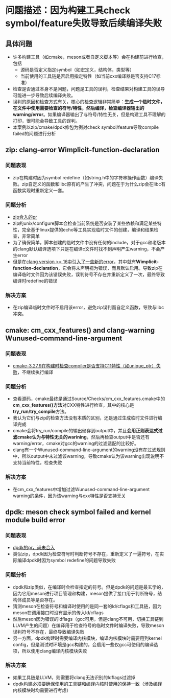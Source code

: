 # 问题描述：因为构建工具check symbol/feature失败导致后续编译失败


## 具体问题
- 许多构建工具（如cmake，meson或者自定义脚本等）会在构建前进行检查，包括
  - 源码是否定义指定symbol（如宏定义，结构体，类型等）
  - 当前使用的工具链是否启用指定特性（如当前cxx编译器是否支持C17标准）
- 检查是否通过本身不是问题，问题是工具的误判，检查结果对构建工具的误导可能进一步导致后续编译失败。
- 误判的原因和检查方式有关，核心的检查逻辑非常简单：**生成一个临时文件，在文件中使用需要检查的符号/特性，然后编译，检查编译器输出的warning/error**。如果编译器输出了与符号/特性无关，但是构建工具不理解的打印，很可能会导致工具的误判。
- 本案例以zip/cmake/dpdk修包为例对check symbol/feature导致compile failed的问题进行分析

## zip: clang-error Wimplicit-function-declaration
### 问题表现
- zip在构建时因为symbol redefine（如string.h中的字符串操作函数）编译失败。zip自定义的函数和libc原有的产生了冲突，问题在于为什么zip会在libc有函数实现时重新定义一套。
### 问题分析
- [zip合入的pr](https://gitee.com/src-openeuler/zip/pulls/33)
- zip的unix/configure脚本会检查当前系统是否安装了某些依赖和满足某些特性，完全基于linux提供的echo等工具实现临时文件的创建，编译和结果检查，非常简单
- 为了确保简单，脚本创建的临时文件中没有任何的include，对于gcc和老版本的clang默认编译选项下只是在编译c文件时找不到声明产生warning，不会产生error
- 但是在[clang version >= 16中引入了一些新的error](https://www.redhat.com/en/blog/new-warnings-and-errors-clang-16)，其中就有**Wimplicit-function-declaration**，它会将未声明视为错误，而且默认启用。导致zip在编译临时文件因为该错误失败，误判符号不存在并重新定义了一次，最终导致编译时redefine的错误
### 解决方案
- 在zip编译临时文件时不启用该error，避免zip误判而自定义函数，导致与libc冲突。

## cmake: cm_cxx_features() and clang-warning Wunused-command-line-argument
### 问题表现
- [cmake-3.27.9在构建时检查compiler是否支持C11特性（如unique_ptr）失败](https://gitlab.kitware.com/cmake/cmake/uploads/180d0f4967857809bf35ebfbe71f224f/image.png)，不继续执行编译
### 问题分析
- 查看源码，cmake最终是通过Source/Checks/cm_cxx_features.cmake中的**cm_cxx_features()方法**对CXX特性进行检查，其中的核心是**try_run/try_compile**方法。
- 我认为它们与zip的检查方法没有本质的区别，还是通过生成临时文件进行编译完成
- cmake会将try_run/compile的输出储存到output中，并且**会用正则表达式过滤cmake认为与特性无关的warining**，然后再检查output中是否还有warning/error，cmake对gcc的warning的过滤适配的比较好。
- clang有一个Wunused-command-line-argument的warning没有在过滤规则中，所以output中未过滤该warning，导致cmake认为该warning出现说明不支持当前特性，检查失败
### 解决方案
- 在cm_cxx_features中增加过滤Wunused-command-line-argument warning的条件，因为该warning与cxx特性是否支持无关

## dpdk: meson check symbol failed and kernel module build error
### 问题表现
- [dpdk的pr，尚未合入](https://gitee.com/src-openeuler/dpdk/pulls/539)
- 类似zip，dpdk因为检查符号时判断符号不存在，重新定义了一遍符号，在实际编译dpdk时因为symbol redefine的问题导致失败
### 问题分析
- dpdk和zip类似，在编译时会检查指定的符号。但是dpdk的问题是最玄学的，因为它用meson进行项目管理和构建，meson提供了接口用于判断符号，结构体成员等是否存在。
- 猜测meson在检查符号和编译时使用的是同一套的ld/cflags和工具链，因为meson在调用接口时没有显示的传入ld/cflags
- 然后meson因为错误的ldflags（gcc可用，但是clang不可用，切换工具链到LLVM产生的问题）在编译用于检查符号的临时文件时编译失败，导致meson误判符号不存在，最终导致编译失败
- 另一方面，dpdk构建时需要编译内核模块，编译内核模块时需要用到kernel config，但是测试时环境是gcc构建的，会启用一些仅gcc可使用的编译选项，所以使用clang编译内核模块失败
### 解决方案
- 如果工具链是LLVM，则需要将clang无法识别的ldflags过滤掉
- dpdk构建必须要确保使用的工具链和编译内核时使用的保持一致（涉及编译内核模块时均需要进行考虑）